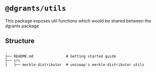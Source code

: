 # `@dgrants/utils`

This package exposes util functions which would be shared between the dgrants package

## Structure

```
.
├── README.md               # Getting started guide
├── src
|   ├── merkle-distributor  # uniswap's merkle-distributor utils
```
